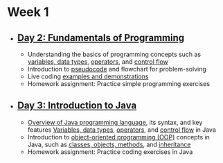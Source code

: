 # Week 1

- ## [Day 2: Fundamentals of Programming](/Week1/Day2/)

  - Understanding the basics of programming concepts such as [variables, data types](/Week1/Day2/VariablesAndDataTypes/), [operators](/Week1/Day2/Operators/), and [control flow](/Week1/Day2/ControlFlowStatements/)
  - Introduction to [pseudocode](/Week1/Day2/Pseudocode/) and flowchart for problem-solving
  - Live coding [examples and demonstrations](/Week1/Day2/Project/)
  - Homework assignment: Practice simple programming exercises

- ## [Day 3: Introduction to Java](/Week1/Day3/)
  
  - [Overview of Java programming language](/Week1/Day3/JavaIntroduction/), its syntax, and key features
 [Variables, data types](/Week1/Day2/VariablesAndDataTypes/javaExample.java), [operators](/Week1/Day2/Operators/javaOperatorsExample.java), and [control flow](Day3/ControlFlowStatements/) in Java
  - Introduction to [object-oriented programming (OOP)](Day3/OOP/) concepts in Java, such as [classes, objects, methods](/Week1/Day3/OOP/ClassAndObject.java), and [inheritance](/Week1/Day3/OOP/Inheritance.java)
  - Homework assignment: Practice coding exercises in Java
